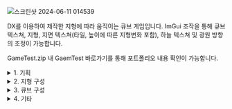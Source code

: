 ![스크린샷 2024-06-11 014539](https://github.com/karhabernel/HeightMapMovingGame/assets/124255059/35e92bbd-b59c-4be3-a561-1fde3ca8602e)

DX를 이용하여 제작한 지형에 따라 움직이는 큐브 게임입니다.
ImGui 조작을 통해 큐브 텍스쳐, 지형, 지면 텍스쳐(타일, 높이에 따른 지형변화 포함), 하늘 텍스쳐 및 광원 방향의 조정이 가능합니다.

GameTest.zip 내 GaemTest 바로가기를 통해 포트폴리오 내용 확인이 가능합니다.

<details>
    <summary>1. 기획</summary>

![그림1](https://github.com/karhabernel/HeightMapMovingGame/assets/124255059/03d6fd33-a96e-4cb1-8d8c-5bc30fbbb3b7)
DX를 통해 지형과 큐브를 그리고, 큐브 아래의 지형 각도에 맞추어 큐브의 rotation을 조정하는 게임을 만들고자 합니다.


</details>

<details>
    <summary>2. 지형 구성</summary>

지형은 머티리얼 역할을 할 텍스처 2개(지면, 언덕)과 HeightMap 역할을 할 흑백 이미지 한장을 이용하여 만들었습니다.

![Dirt2](https://github.com/karhabernel/HeightMapMovingGame/assets/124255059/46ad99ab-2311-42f6-be87-dba7df212215)
![Cliff (Layered Rock) (2)](https://github.com/karhabernel/HeightMapMovingGame/assets/124255059/4d386fda-7a08-4caa-af87-194ad362ccdf)
머티리얼 역할을 할 텍스처 2개

![Gray256](https://github.com/karhabernel/HeightMapMovingGame/assets/124255059/cd3cde4e-063c-4345-9963-6a44da0d161e)
HeightMap으로 사용한 흑백 이미지


</details>

<details>
    <summary>3. 큐브 구성</summary>

업데이트중..


</details>


<details>
    <summary>4. 기타</summary>

업데이트중..


</details>
